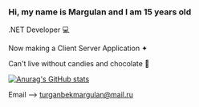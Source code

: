 ### Hi, my name is Margulan and I am 15 years old

.NET Developer 💻

Now making a Client Server Application ✦

Can't live without candies and chocolate 🍩

[![Anurag's GitHub stats](https://github-readme-stats.vercel.app/api?username=mrgln&theme=buefy)](https://github.com/anuraghazra/github-readme-stats)

Email --> turganbekmargulan@mail.ru
